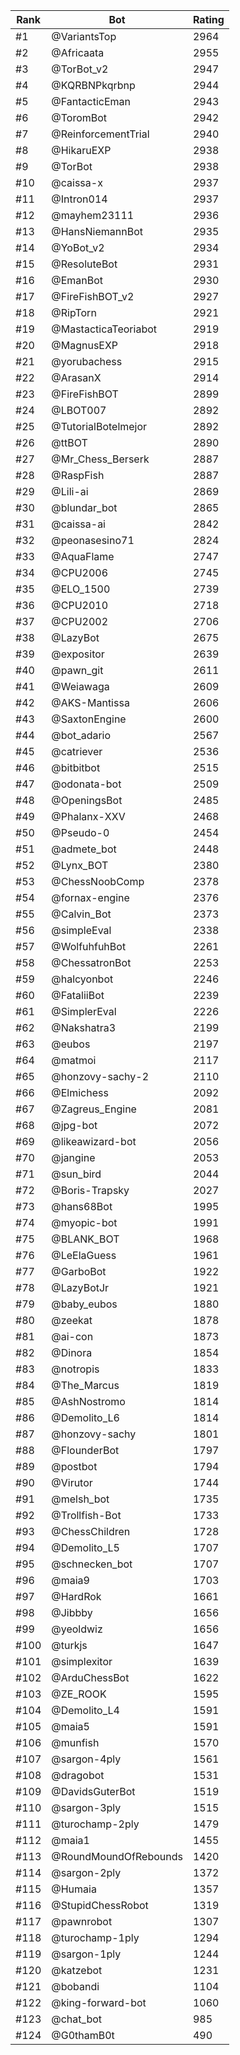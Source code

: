 Rank|Bot|Rating
---|---|---
#1|@VariantsTop|2964
#2|@Africaata|2955
#3|@TorBot_v2|2947
#4|@KQRBNPkqrbnp|2944
#5|@FantacticEman|2943
#6|@ToromBot|2942
#7|@ReinforcementTrial|2940
#8|@HikaruEXP|2938
#9|@TorBot|2938
#10|@caissa-x|2937
#11|@Intron014|2937
#12|@mayhem23111|2936
#13|@HansNiemannBot|2935
#14|@YoBot_v2|2934
#15|@ResoluteBot|2931
#16|@EmanBot|2930
#17|@FireFishBOT_v2|2927
#18|@RipTorn|2921
#19|@MastacticaTeoriabot|2919
#20|@MagnusEXP|2918
#21|@yorubachess|2915
#22|@ArasanX|2914
#23|@FireFishBOT|2899
#24|@LBOT007|2892
#25|@TutorialBotelmejor|2892
#26|@ttBOT|2890
#27|@Mr_Chess_Berserk|2887
#28|@RaspFish|2887
#29|@Lili-ai|2869
#30|@blundar_bot|2865
#31|@caissa-ai|2842
#32|@peonasesino71|2824
#33|@AquaFlame|2747
#34|@CPU2006|2745
#35|@ELO_1500|2739
#36|@CPU2010|2718
#37|@CPU2002|2706
#38|@LazyBot|2675
#39|@expositor|2639
#40|@pawn_git|2611
#41|@Weiawaga|2609
#42|@AKS-Mantissa|2606
#43|@SaxtonEngine|2600
#44|@bot_adario|2567
#45|@catriever|2536
#46|@bitbitbot|2515
#47|@odonata-bot|2509
#48|@OpeningsBot|2485
#49|@Phalanx-XXV|2468
#50|@Pseudo-0|2454
#51|@admete_bot|2448
#52|@Lynx_BOT|2380
#53|@ChessNoobComp|2378
#54|@fornax-engine|2376
#55|@Calvin_Bot|2373
#56|@simpleEval|2338
#57|@WolfuhfuhBot|2261
#58|@ChessatronBot|2253
#59|@halcyonbot|2246
#60|@FataliiBot|2239
#61|@SimplerEval|2226
#62|@Nakshatra3|2199
#63|@eubos|2197
#64|@matmoi|2117
#65|@honzovy-sachy-2|2110
#66|@Elmichess|2092
#67|@Zagreus_Engine|2081
#68|@jpg-bot|2072
#69|@likeawizard-bot|2056
#70|@jangine|2053
#71|@sun_bird|2044
#72|@Boris-Trapsky|2027
#73|@hans68Bot|1995
#74|@myopic-bot|1991
#75|@BLANK_BOT|1968
#76|@LeElaGuess|1961
#77|@GarboBot|1922
#78|@LazyBotJr|1921
#79|@baby_eubos|1880
#80|@zeekat|1878
#81|@ai-con|1873
#82|@Dinora|1854
#83|@notropis|1833
#84|@The_Marcus|1819
#85|@AshNostromo|1814
#86|@Demolito_L6|1814
#87|@honzovy-sachy|1801
#88|@FlounderBot|1797
#89|@postbot|1794
#90|@Virutor|1744
#91|@melsh_bot|1735
#92|@Trollfish-Bot|1733
#93|@ChessChildren|1728
#94|@Demolito_L5|1707
#95|@schnecken_bot|1707
#96|@maia9|1703
#97|@HardRok|1661
#98|@Jibbby|1656
#99|@yeoldwiz|1656
#100|@turkjs|1647
#101|@simplexitor|1639
#102|@ArduChessBot|1622
#103|@ZE_ROOK|1595
#104|@Demolito_L4|1591
#105|@maia5|1591
#106|@munfish|1570
#107|@sargon-4ply|1561
#108|@dragobot|1531
#109|@DavidsGuterBot|1519
#110|@sargon-3ply|1515
#111|@turochamp-2ply|1479
#112|@maia1|1455
#113|@RoundMoundOfRebounds|1420
#114|@sargon-2ply|1372
#115|@Humaia|1357
#116|@StupidChessRobot|1319
#117|@pawnrobot|1307
#118|@turochamp-1ply|1294
#119|@sargon-1ply|1244
#120|@katzebot|1231
#121|@bobandi|1104
#122|@king-forward-bot|1060
#123|@chat_bot|985
#124|@G0thamB0t|490
